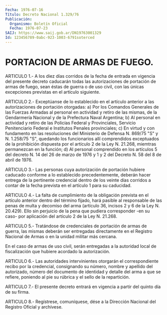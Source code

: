 ```yaml
---
Fecha: 1976-07-16
Título: Decreto Nacional 1.329/76
Publicación:
  Organismo: Boletín Oficial
  Fecha: 1976-07-23
SAIJ: https://www.saij.gob.ar/DN19763001329
Id: 123456789-0abc-923-1003-6791soterced
---
```

# PORTACION DE ARMAS DE FUEGO.

<a id="1"></a>
ARTICULO 1.- A los diez días corridos de la fecha de entrada en vigencia  del  presente  decreto caducarán todas las autorizaciones de portación de armas de fuego,  sean  éstas  de  guerra  o  de uso civil,   con  las  únicas  excepciones  previstas  en  el  artículo siguiente.

<a id="2"></a>
ARTICULO  2.-  Exceptúanse  de  lo  establecido en el artículo anterior  a  las  autorizaciones  de  portación    otorgadas:  a)  Por los Comandos Generales de las Fuerzas Armadas  al  personal en actividad  y  retiro de las mismas, de la Gendarmería Nacional y de la Prefectura Naval Argentina;  b) Al personal en  actividad  y  retiro  de  las Policías Federal y Provinciales, Servicio Penitenciario Federal e  Institutos  Penales provinciales;  c)  En  virtud  y con fundamento en las resoluciones del Ministerio de  Defensa N.  869/75   "S"  y  N.  1.258/75  "S",  quedando  los funcionarios  allí  comprendidos   exceptuados  de  la  prohibición dispuesta  por  el  artículo  2 de  la  Ley  N.  21.268,  miemtras permanezcan en la función;  d) Al personal comprendido en los artículos  5  del  decreto  N. 14 del  26  de marzo de 1976 y 1 y 2 del Decreto N. 58 del 8 de abril de 1976.

<a id="3"></a>
ARTICULO  3.-  Las  personas  cuya  autorización  de portación hubiere    caducado  conforme  a  lo  establecido  precedentemente, deberán hacer  entrega  de  la  pertinente credencial dentro de los veinte días corridos a contar de  la  fecha prevista en el artículo 1 para su caducidad.

<a id="4"></a>
ARTICULO 4.- La falta de cumplimiento de la obligación prevista en el  artículo anterior dentro del término fijado, hará pasible al responsable  de  las  penas  de multa y decomiso del arma (artículo 36, incisos 2 y 6 de la Ley N.  20.429).  Ello  sin perjuicio de la pena  que  pudiera  corresponder  -en  su caso- por aplicación  del artículo 2 de la Ley N. 21.268.

<a id="5"></a>
ARTICULO  5.- Tratándose de credenciales de portación de armas de guerra, las mismas  deberán  ser  entregadas  directamente en el Registro  Nacional  de  Armas o en la unidad militar  más  cercana.

En el caso de armas de uso  civil,  serán entregadas a la autoridad local  de  fiscalización  que  hubiere  acordado  la  autorización.

<a id="6"></a>
ARTICULO  6.-  Las  autoridades  intervinientes  otorgarán  el correspondiente  recibo  por  la credencial, consignando su número, nombre  y  apellido  del  autorizado,    número  del  documento  de identidad y detalle del arma a que se refiere,  poniendo  al pie su rúbrica y el sello de la repartición.

<a id="7"></a>
ARTICULO  7.- El presente decreto entrará en vigencia a partir del quinto día de su firma.

<a id="8"></a>
ARTICULO  8.-  Regístrese,  comuníquese,  dése  a la Dirección Nacional del Registro Oficial y archívese.